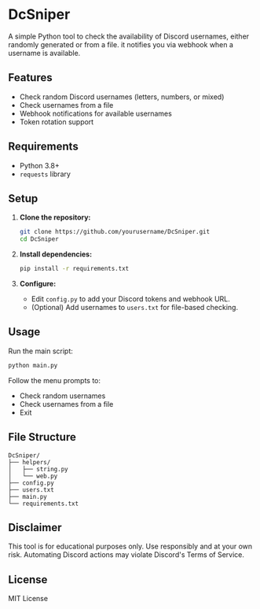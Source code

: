 # DcSniper

A simple Python tool to check the availability of Discord usernames, either randomly generated or from a file. it notifies you via webhook when a username is available.

## Features

- Check random Discord usernames (letters, numbers, or mixed)
- Check usernames from a file
- Webhook notifications for available usernames
- Token rotation support

## Requirements

- Python 3.8+
- `requests` library

## Setup

1. **Clone the repository:**
    ```sh
    git clone https://github.com/yourusername/DcSniper.git
    cd DcSniper
    ```

2. **Install dependencies:**
    ```sh
    pip install -r requirements.txt
    ```

3. **Configure:**
    - Edit `config.py` to add your Discord tokens and webhook URL.
    - (Optional) Add usernames to `users.txt` for file-based checking.

## Usage

Run the main script:

```sh
python main.py
```

Follow the menu prompts to:
- Check random usernames
- Check usernames from a file
- Exit

## File Structure

```
DcSniper/
├── helpers/
│   ├── string.py
│   └── web.py
├── config.py
├── users.txt
├── main.py
└── requirements.txt
```

## Disclaimer

This tool is for educational purposes only. Use responsibly and at your own risk. Automating Discord actions may violate Discord's Terms of Service.

## License

MIT License

